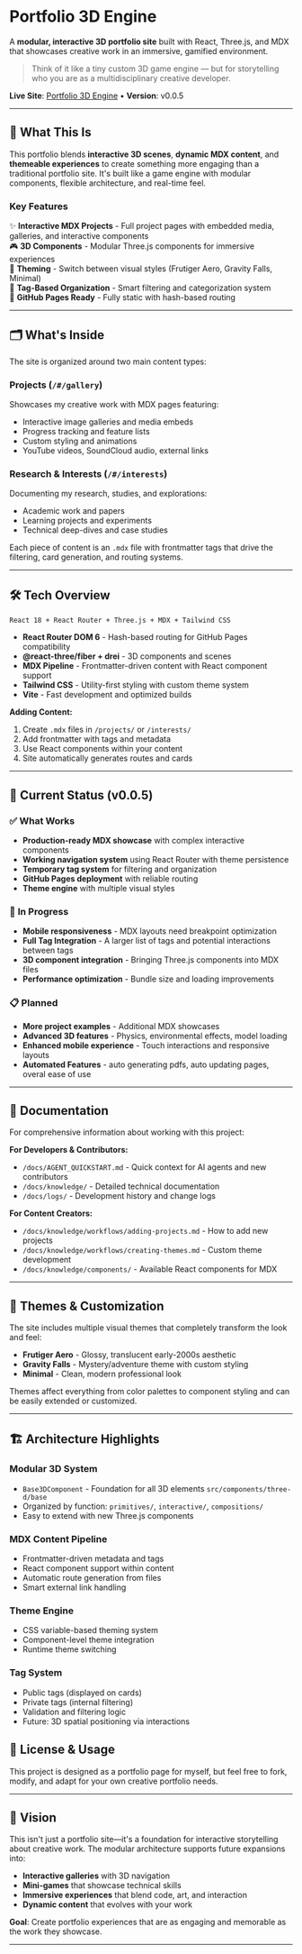 # Portfolio 3D Engine

A **modular, interactive 3D portfolio site** built with React, Three.js, and MDX that showcases creative work in an immersive, gamified environment.

> Think of it like a tiny custom 3D game engine — but for storytelling who you are as a multidisciplinary creative developer.

**Live Site**: [Portfolio 3D Engine](https://rivasmig.github.io/PortfolioPage/) • **Version**: v0.0.5

---

## 🎯 What This Is

This portfolio blends **interactive 3D scenes**, **dynamic MDX content**, and **themeable experiences** to create something more engaging than a traditional portfolio site. It's built like a game engine with modular components, flexible architecture, and real-time feel.

### Key Features

✨ **Interactive MDX Projects** - Full project pages with embedded media, galleries, and interactive components  
🎮 **3D Components** - Modular Three.js components for immersive experiences  
🎨 **Theming** - Switch between visual styles (Frutiger Aero, Gravity Falls, Minimal)  
📱 **Tag-Based Organization** - Smart filtering and categorization system  
🚀 **GitHub Pages Ready** - Fully static with hash-based routing  

---

## 🗂 What's Inside

The site is organized around two main content types:

### **Projects** (`/#/gallery`)
Showcases my creative work with MDX pages featuring:
- Interactive image galleries and media embeds
- Progress tracking and feature lists
- Custom styling and animations
- YouTube videos, SoundCloud audio, external links

### **Research & Interests** (`/#/interests`)
Documenting my research, studies, and explorations:
- Academic work and papers
- Learning projects and experiments
- Technical deep-dives and case studies

Each piece of content is an `.mdx` file with frontmatter tags that drive the filtering, card generation, and routing systems.

---

## 🛠 Tech Overview

```
React 18 + React Router + Three.js + MDX + Tailwind CSS
```

- **React Router DOM 6** - Hash-based routing for GitHub Pages compatibility
- **@react-three/fiber + drei** - 3D components and scenes  
- **MDX Pipeline** - Frontmatter-driven content with React component support
- **Tailwind CSS** - Utility-first styling with custom theme system
- **Vite** - Fast development and optimized builds

**Adding Content:**
1. Create `.mdx` files in `/projects/` or `/interests/`
2. Add frontmatter with tags and metadata
3. Use React components within your content
4. Site automatically generates routes and cards

---

## 🧭 Current Status (v0.0.5)

### ✅ **What Works**
- **Production-ready MDX showcase** with complex interactive components
- **Working navigation system** using React Router with theme persistence
- **Temporary tag system** for filtering and organization
- **GitHub Pages deployment** with reliable routing
- **Theme engine** with multiple visual styles

### 🚧 **In Progress**
- **Mobile responsiveness** - MDX layouts need breakpoint optimization
- **Full Tag Integration** - A larger list of tags and potential interactions between tags
- **3D component integration** - Bringing Three.js components into MDX files  
- **Performance optimization** - Bundle size and loading improvements

### 📋 **Planned**
- **More project examples** - Additional MDX showcases
- **Advanced 3D features** - Physics, environmental effects, model loading
- **Enhanced mobile experience** - Touch interactions and responsive layouts
- **Automated Features** - auto generating pdfs, auto updating pages, overal ease of use

---

## 📖 Documentation

For comprehensive information about working with this project:

**For Developers & Contributors:**
- `/docs/AGENT_QUICKSTART.md` - Quick context for AI agents and new contributors
- `/docs/knowledge/` - Detailed technical documentation
- `/docs/logs/` - Development history and change logs

**For Content Creators:**
- `/docs/knowledge/workflows/adding-projects.md` - How to add new projects
- `/docs/knowledge/workflows/creating-themes.md` - Custom theme development
- `/docs/knowledge/components/` - Available React components for MDX

---

## 🎨 Themes & Customization

The site includes multiple visual themes that completely transform the look and feel:

- **Frutiger Aero** - Glossy, translucent early-2000s aesthetic
- **Gravity Falls** - Mystery/adventure theme with custom styling
- **Minimal** - Clean, modern professional look

Themes affect everything from color palettes to component styling and can be easily extended or customized.

---

## 🏗 Architecture Highlights

### **Modular 3D System**
- `Base3DComponent` - Foundation for all 3D elements `src/components/three-d/base`
- Organized by function: `primitives/`, `interactive/`, `compositions/`
- Easy to extend with new Three.js components

### **MDX Content Pipeline**  
- Frontmatter-driven metadata and tags
- React component support within content
- Automatic route generation from files
- Smart external link handling

### **Theme Engine**
- CSS variable-based theming system
- Component-level theme integration
- Runtime theme switching

### **Tag System**
- Public tags (displayed on cards)
- Private tags (internal filtering)
- Validation and filtering logic
- Future: 3D spatial positioning via interactions

## 📄 License & Usage

This project is designed as a portfolio page for myself, but feel free to fork, modify, and adapt for your own creative portfolio needs.

---

## 🔮 Vision

This isn't just a portfolio site—it's a foundation for interactive storytelling about creative work. The modular architecture supports future expansions into:

- **Interactive galleries** with 3D navigation
- **Mini-games** that showcase technical skills  
- **Immersive experiences** that blend code, art, and interaction
- **Dynamic content** that evolves with your work

**Goal**: Create portfolio experiences that are as engaging and memorable as the work they showcase.

---